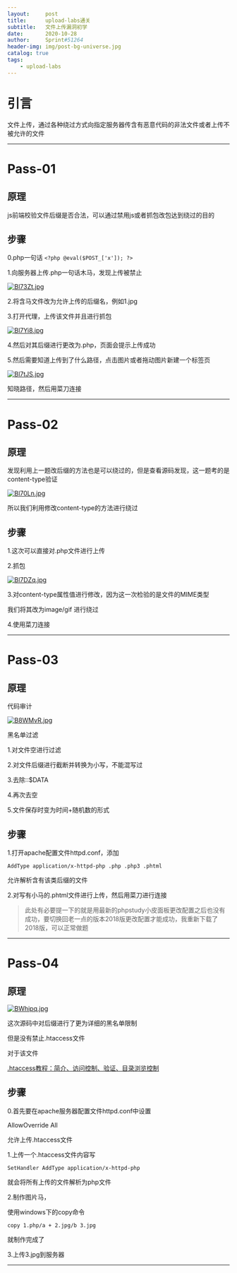 ```yaml
---
layout:     post
title:      upload-labs通关
subtitle:   文件上传漏洞初学
date:       2020-10-28
author:     Sprint#51264
header-img: img/post-bg-universe.jpg
catalog: true
tags:
    - upload-labs
---
```

# 引言

文件上传，通过各种绕过方式向指定服务器传含有恶意代码的非法文件或者上传不被允许的文件
***
# Pass-01
## 原理

js前端校验文件后缀是否合法，可以通过禁用js或者抓包改包达到绕过的目的

## 步骤
0.php一句话
`<?php @eval($POST_['x']); ?>`

1.向服务器上传.php一句话木马，发现上传被禁止

[![Bl73Zt.jpg](https://s1.ax1x.com/2020/10/28/Bl73Zt.jpg)](https://imgchr.com/i/Bl73Zt)

2.将含马文件改为允许上传的后缀名，例如1.jpg

3.打开代理，上传该文件并且进行抓包

[![Bl7Yi8.jpg](https://s1.ax1x.com/2020/10/28/Bl7Yi8.jpg)](https://imgchr.com/i/Bl7Yi8)

4.然后对其后缀进行更改为.php，页面会提示上传成功

5.然后需要知道上传到了什么路径，点击图片或者拖动图片新建一个标签页

[![Bl7tJS.jpg](https://s1.ax1x.com/2020/10/28/Bl7tJS.jpg)](https://imgchr.com/i/Bl7tJS)

知晓路径，然后用菜刀连接

***
# Pass-02
## 原理

发现利用上一题改后缀的方法也是可以绕过的，但是查看源码发现，这一题考的是content-type验证

[![Bl70Ln.jpg](https://s1.ax1x.com/2020/10/28/Bl70Ln.jpg)](https://imgchr.com/i/Bl70Ln)

所以我们利用修改content-type的方法进行绕过

## 步骤
1.这次可以直接对.php文件进行上传

2.抓包

[![Bl7DZq.jpg](https://s1.ax1x.com/2020/10/28/Bl7DZq.jpg)](https://imgchr.com/i/Bl7DZq)

3.对content-type属性值进行修改，因为这一次检验的是文件的MIME类型

我们将其改为image/gif 进行绕过

4.使用菜刀连接


***
# Pass-03
## 原理

代码审计

[![B8WMvR.jpg](https://s1.ax1x.com/2020/10/29/B8WMvR.jpg)](https://imgchr.com/i/B8WMvR)

黑名单过滤

1.对文件空进行过滤

2.对文件后缀进行截断并转换为小写，不能混写过

3.去除::$DATA

4.再次去空

5.文件保存时变为时间+随机数的形式


## 步骤
1.打开apache配置文件httpd.conf，添加

`AddType application/x-httpd-php .php .php3 .phtml`

允许解析含有该类后缀的文件

2.对写有小马的.phtml文件进行上传，然后用菜刀进行连接

>此处有必要提一下的就是用最新的phpstudy小皮面板更改配置之后也没有成功，要切换回老一点的版本2018版更改配置才能成功，我重新下载了2018版，可以正常做题


***
# Pass-04
## 原理

[![BWhipq.jpg](https://s1.ax1x.com/2020/11/06/BWhipq.jpg)](https://imgchr.com/i/BWhipq)

这次源码中对后缀进行了更为详细的黑名单限制

但是没有禁止.htaccess文件

对于该文件


[.htaccess教程：简介、访问控制、验证、目录浏览控制](https://www.cnblogs.com/wang1204/p/6617485.html)

## 步骤
0.首先要在apache服务器配置文件httpd.conf中设置

AllowOverride All

允许上传.htaccess文件

1.上传一个.htaccess文件内容写

`SetHandler AddType application/x-httpd-php`

就会将所有上传的文件解析为php文件

2.制作图片马，

使用windows下的copy命令

`copy 1.php/a + 2.jpg/b 3.jpg`

就制作完成了

3.上传3.jpg到服务器

***
